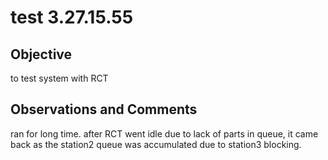 # test 3.27.15.55
## Objective

to test system with RCT

## Observations and Comments
ran for long time. after RCT went idle due to lack of parts in queue, it came back as the station2 queue was accumulated due to station3 blocking. 

